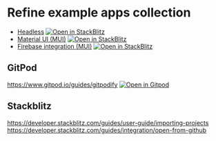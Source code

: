 # Refine example apps collection
 - [Headless](refineheadlessapp) [![Open in StackBlitz](https://developer.stackblitz.com/img/open_in_stackblitz_small.svg)](https://stackblitz.com/github/pinale/Refine/tree/master/refineheadlessapp)
 - [Material UI (MUI)](refinemuiapp) [![Open in StackBlitz](https://developer.stackblitz.com/img/open_in_stackblitz_small.svg)](https://stackblitz.com/github/pinale/Refine/tree/master/refinemuiapp)
 - [Firebase integration (MUI)](refinefirebase) [![Open in StackBlitz](https://developer.stackblitz.com/img/open_in_stackblitz_small.svg)](https://stackblitz.com/github/pinale/Refine/tree/master/refinefirebase)




## GitPod
 https://www.gitpod.io/guides/gitpodify
 [![Open in Gitpod](https://gitpod.io/button/open-in-gitpod.svg)](https://gitpod.io/#https://github.com/pinale/Refine/tree/master/reactstun)
 
## Stackblitz
 https://developer.stackblitz.com/guides/user-guide/importing-projects
 https://developer.stackblitz.com/guides/integration/open-from-github